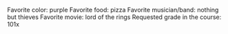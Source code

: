 Favorite color: purple 
Favorite food: pizza
Favorite musician/band: nothing but thieves 
Favorite movie: lord of the rings
Requested grade in the course: 101x
